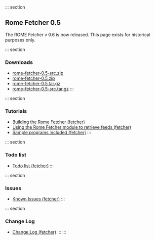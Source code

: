 ::: section
## Rome Fetcher 0.5

The ROME Fetcher v 0.6 is now released. This page exists for historical
purposes only.

::: section
### Downloads

-   [rome-fetcher-0.5-src.zip](./rome-fetcher-0.5-src.zip)
-   [rome-fetcher-0.5.zip](./rome-fetcher-0.5.zip)
-   [rome-fetcher-0.5.tar.gz](./rome-fetcher-0.5.tar.gz)
-   [rome-fetcher-0.5-src.tar.gz](./rome-fetcher-0.5-src.tar.gz)
:::

::: section
### Tutorials

-   [Building the Rome Fetcher
    (fetcher)](../BuildingTheRomeFetcher.html)
-   [Using the Rome Fetcher module to retrieve feeds
    (fetcher)](../UsingTheRomeFetcherModuleToRetrieveFeeds.html)
-   [Sample programs included (fetcher)](../SampleProgramsIncluded.html)
:::

::: section
### Todo list

-   [Todo list (fetcher)](../TodoList.html)
:::

::: section
### Issues

-   [Known Issues (fetcher)](../KnownIssues.html)
:::

::: section
### Change Log

-   [Change Log (fetcher)](../ChangeLog.html)
:::
:::

